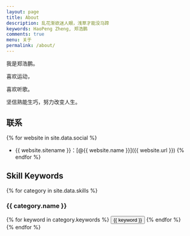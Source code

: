 ```yaml
---
layout: page
title: About
description: 乱花渐欲迷人眼，浅草才能没马蹄
keywords: HaoPeng Zheng, 郑浩鹏
comments: true
menu: 关于
permalink: /about/
---
```


我是郑浩鹏。

喜欢运动，

喜欢听歌。

坚信熟能生巧，努力改变人生。

## 联系

{% for website in site.data.social %}
* {{ website.sitename }}：[@{{ website.name }}]({{ website.url }})
{% endfor %}

## Skill Keywords

{% for category in site.data.skills %}
### {{ category.name }}
<div class="btn-inline">
{% for keyword in category.keywords %}
<button class="btn btn-outline" type="button">{{ keyword }}</button>
{% endfor %}
</div>
{% endfor %}
